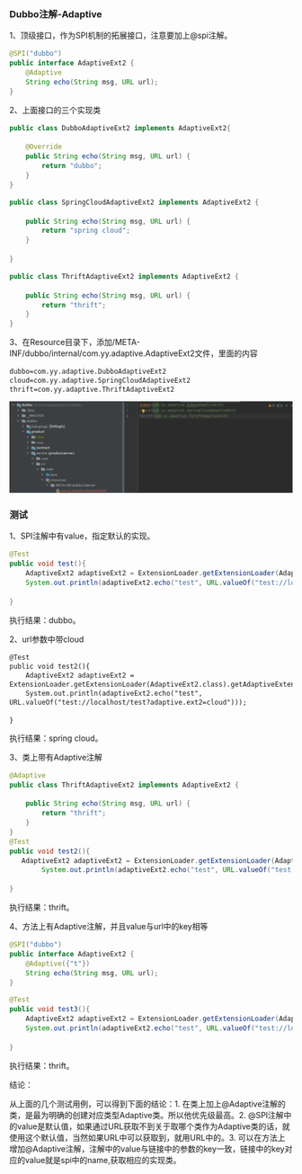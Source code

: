 ### Dubbo注解-Adaptive

1、顶级接口，作为SPI机制的拓展接口，注意要加上@spi注解。

```java
@SPI("dubbo")
public interface AdaptiveExt2 {
    @Adaptive
    String echo(String msg, URL url);
}
```

2、上面接口的三个实现类

```java
public class DubboAdaptiveExt2 implements AdaptiveExt2{

    @Override
    public String echo(String msg, URL url) {
        return "dubbo";
    }
}
```

```java
public class SpringCloudAdaptiveExt2 implements AdaptiveExt2 {

    public String echo(String msg, URL url) {
        return "spring cloud";
    }

}
```

```java
public class ThriftAdaptiveExt2 implements AdaptiveExt2 {

    public String echo(String msg, URL url) {
        return "thrift";
    }
}
```

3、在Resource目录下，添加/META-INF/dubbo/internal/com.yy.adaptive.AdaptiveExt2文件，里面的内容

```properties
dubbo=com.yy.adaptive.DubboAdaptiveExt2
cloud=com.yy.adaptive.SpringCloudAdaptiveExt2
thrift=com.yy.adaptive.ThriftAdaptiveExt2
```

![](../images/rpc/24.png)

### 测试

1、SPI注解中有value，指定默认的实现。

```java
@Test
public void test(){
    AdaptiveExt2 adaptiveExt2 = ExtensionLoader.getExtensionLoader(AdaptiveExt2.class).getAdaptiveExtension();
    System.out.println(adaptiveExt2.echo("test", URL.valueOf("test://localhost/test")));

}
```

执行结果：dubbo。

2、url参数中带cloud

```
@Test
public void test2(){
    AdaptiveExt2 adaptiveExt2 = ExtensionLoader.getExtensionLoader(AdaptiveExt2.class).getAdaptiveExtension();
    System.out.println(adaptiveExt2.echo("test", URL.valueOf("test://localhost/test?adaptive.ext2=cloud")));

}
```

执行结果：spring cloud。

3、类上带有Adaptive注解

```java
@Adaptive
public class ThriftAdaptiveExt2 implements AdaptiveExt2 {

    public String echo(String msg, URL url) {
        return "thrift";
    }
}
@Test
public void test2(){
   AdaptiveExt2 adaptiveExt2 = ExtensionLoader.getExtensionLoader(AdaptiveExt2.class).getAdaptiveExtension();
        System.out.println(adaptiveExt2.echo("test", URL.valueOf("test://localhost/test?adaptive.ext2=cloud")));

}
```

执行结果：thrift。

4、方法上有Adaptive注解，并且value与url中的key相等

```java
@SPI("dubbo")
public interface AdaptiveExt2 {
    @Adaptive({"t"})
    String echo(String msg, URL url);
}
```

```java
@Test
public void test3(){
    AdaptiveExt2 adaptiveExt2 = ExtensionLoader.getExtensionLoader(AdaptiveExt2.class).getAdaptiveExtension();
    System.out.println(adaptiveExt2.echo("test", URL.valueOf("test://localhost/test?t=thrift")));

}
```

执行结果：thrift。

结论：

从上面的几个测试用例，可以得到下面的结论：1. 在类上加上@Adaptive注解的类，是最为明确的创建对应类型Adaptive类。所以他优先级最高。2. @SPI注解中的value是默认值，如果通过URL获取不到关于取哪个类作为Adaptive类的话，就使用这个默认值，当然如果URL中可以获取到，就用URL中的。3. 可以在方法上增加@Adaptive注解，注解中的value与链接中的参数的key一致，链接中的key对应的value就是spi中的name,获取相应的实现类。